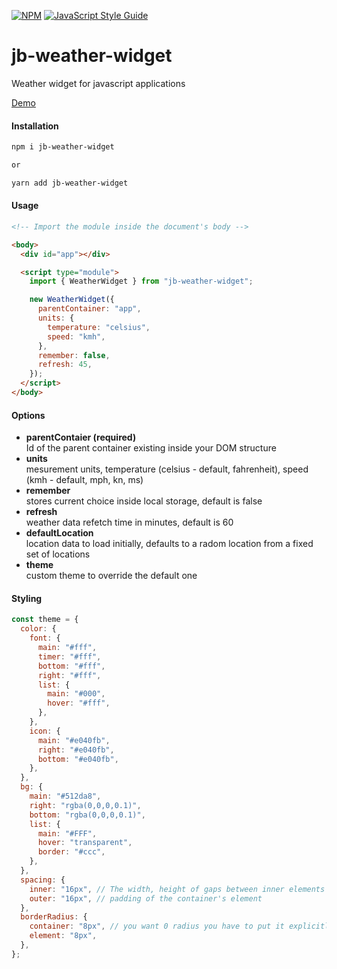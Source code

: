 [![NPM](https://img.shields.io/npm/v/jb-weather-widget.svg)](https://www.npmjs.com/package/jb-weather-widget) [![JavaScript Style Guide](https://img.shields.io/badge/code_style-standard-brightgreen.svg)](https://standardjs.com)

# jb-weather-widget

Weather widget for javascript applications

<a href="https://jb-weather-widget.surge.sh">Demo</a>

#### Installation

```bash
npm i jb-weather-widget

or

yarn add jb-weather-widget
```

#### Usage

```html
<!-- Import the module inside the document's body -->

<body>
  <div id="app"></div>

  <script type="module">
    import { WeatherWidget } from "jb-weather-widget";

    new WeatherWidget({
      parentContainer: "app",
      units: {
        temperature: "celsius",
        speed: "kmh",
      },
      remember: false,
      refresh: 45,
    });
  </script>
</body>
```

#### Options

<ul>
    <li><span style="font-weight: bold;">parentContaier (required)</span><br/><span>Id of the parent container existing inside your DOM structure</span></li>
     <li><span style="font-weight: bold;">units</span><br/><span>mesurement units, temperature (celsius - default, fahrenheit), speed (kmh - default, mph, kn, ms)</span></li>
       <li><span style="font-weight: bold;">remember</span><br/><span>stores current choice inside local storage, default is false</span></li>
        <li><span style="font-weight: bold;">refresh</span><br/><span>weather data refetch time in minutes, default is 60</span></li>
         <li><span style="font-weight: bold;">defaultLocation</span><br/><span>location data to load initially, defaults to a radom location from a fixed set of locations</span></li>
          <li><span style="font-weight: bold;">theme</span><br/><span>custom theme to override the default one</span></li>

</ul>

#### Styling

```javascript
const theme = {
  color: {
    font: {
      main: "#fff",
      timer: "#fff",
      bottom: "#fff",
      right: "#fff",
      list: {
        main: "#000",
        hover: "#fff",
      },
    },
    icon: {
      main: "#e040fb",
      right: "#e040fb",
      bottom: "#e040fb",
    },
  },
  bg: {
    main: "#512da8",
    right: "rgba(0,0,0,0.1)",
    bottom: "rgba(0,0,0,0.1)",
    list: {
      main: "#FFF",
      hover: "transparent",
      border: "#ccc",
    },
  },
  spacing: {
    inner: "16px", // The width, height of gaps between inner elements
    outer: "16px", // padding of the container's element
  },
  borderRadius: {
    container: "8px", // you want 0 radius you have to put it explicitly, same below
    element: "8px",
  },
};
```
